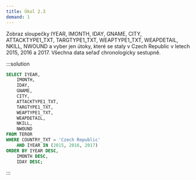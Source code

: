 ```yaml
---
title: Úkol 2.3
demand: 1
---
```


Zobraz sloupečky IYEAR, IMONTH, IDAY, GNAME, CITY, ATTACKTYPE1_TXT, TARGTYPE1_TXT, WEAPTYPE1_TXT, WEAPDETAIL, NKILL, NWOUND a vyber jen útoky, které se staly v Czech Republic v letech 2015, 2016 a 2017. Všechna data seřaď chronologicky sestupně.

:::solution

```sql
SELECT IYEAR,
    IMONTH,
    IDAY,
    GNAME,
    CITY,
    ATTACKTYPE1_TXT,
    TARGTYPE1_TXT,
    WEAPTYPE1_TXT,
    WEAPDETAIL,
    NKILL,
    NWOUND
FROM TEROR
WHERE COUNTRY_TXT = 'Czech Republic'
    AND IYEAR IN (2015, 2016, 2017)
ORDER BY IYEAR DESC,
    IMONTH DESC,
    IDAY DESC;
```

:::
